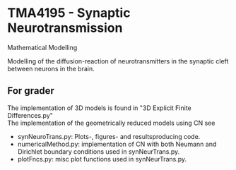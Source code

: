 # TMA4195 - Synaptic Neurotransmission
Mathematical Modelling

Modelling of the diffusion-reaction of neurotransmitters in the synaptic cleft between neurons in the brain.

## For grader
The implementation of 3D models is found in "3D Explicit Finite Differences.py"  
The implementation of the geometrically reduced models using CN see  
* synNeuroTrans.py: Plots-, figures- and resultsproducing code.
* numericalMethod.py: implementation of CN with both Neumann and Dirichlet boundary conditions used in synNeurTrans.py.
* plotFncs.py: misc plot functions used in synNeurTrans.py.